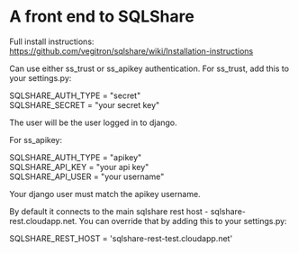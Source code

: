A front end to SQLShare
========

Full install instructions: https://github.com/vegitron/sqlshare/wiki/Installation-instructions

Can use either ss_trust or ss_apikey authentication.  For ss_trust, add this to your settings.py:

SQLSHARE_AUTH_TYPE = "secret"            
SQLSHARE_SECRET = "your secret key"  

The user will be the user logged in to django.

For ss_apikey:

SQLSHARE_AUTH_TYPE = "apikey"                                                                            
SQLSHARE_API_KEY = "your api key"                                                    
SQLSHARE_API_USER = "your username"  


Your django user must match the apikey username.

By default it connects to the main sqlshare rest host - sqlshare-rest.cloudapp.net.  You can override that by adding this to your settings.py:

SQLSHARE_REST_HOST = 'sqlshare-rest-test.cloudapp.net' 
